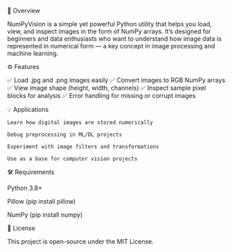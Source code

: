 📘 Overview

NumPyVision is a simple yet powerful Python utility that helps you load, view, and inspect images in the form of NumPy arrays. It’s designed for beginners and data enthusiasts who want to understand how image data is represented in numerical form — a key concept in image processing and machine learning.


⚙️ Features

✅ Load .jpg and .png images easily
✅ Convert images to RGB NumPy arrays
✅ View image shape (height, width, channels)
✅ Inspect sample pixel blocks for analysis
✅ Error handling for missing or corrupt images


💡 Applications

    Learn how digital images are stored numerically

    Debug preprocessing in ML/DL projects

    Experiment with image filters and transformations

    Use as a base for computer vision projects


🛠 Requirements

Python 3.8+

Pillow (pip install pillow)

NumPy (pip install numpy)


📄 License

This project is open-source under the MIT License.